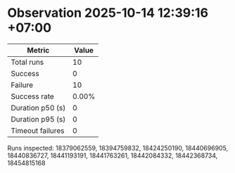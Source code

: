 # Observation 2025-10-14 12:39:16 +07:00

| Metric | Value |
| --- | --- |
| Total runs | 10 |
| Success | 0 |
| Failure | 10 |
| Success rate | 0.00% |
| Duration p50 (s) | 0 |
| Duration p95 (s) | 0 |
| Timeout failures | 0 |

Runs inspected: 18379062559, 18394759832, 18424250190, 18440696905, 18440836727, 18441193191, 18441763261, 18442084332, 18442368734, 18454815168

